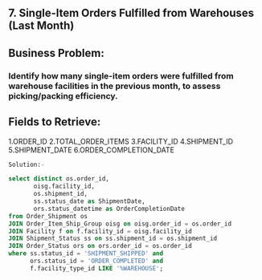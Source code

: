 ## 7. Single-Item Orders Fulfilled from Warehouses (Last Month)
## Business Problem:
### Identify how many single-item orders were fulfilled from warehouse facilities in the previous month, to assess picking/packing efficiency.

## Fields to Retrieve:

1.ORDER_ID
2.TOTAL_ORDER_ITEMS
3.FACILITY_ID
4.SHIPMENT_ID
5.SHIPMENT_DATE
6.ORDER_COMPLETION_DATE

```sql
Solution:-

select distinct os.order_id,
       oisg.facility_id,
       os.shipment_id,
       ss.status_date as ShipmentDate,
       ors.status_datetime as OrderCompletionDate
from Order_Shipment os
JOIN Order_Item_Ship_Group oisg on oisg.order_id = os.order_id
JOIN Facility f on f.facility_id = oisg.facility_id
JOIN Shipment_Status ss on ss.shipment_id = os.shipment_id
JOIN Order_Status ors on ors.order_id = os.order_id
where ss.status_id = 'SHIPMENT_SHIPPED' and 
      ors.status_id = 'ORDER_COMPLETED' and 
      f.facility_type_id LIKE '%WAREHOUSE';

```
